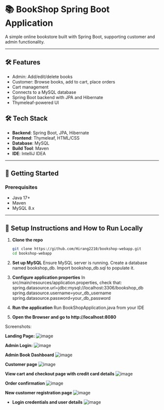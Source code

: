 # 📚 BookShop Spring Boot Application

A simple online bookstore built with Spring Boot, supporting customer and admin functionality.

---

## 🛠 Features

- Admin: Add/edit/delete books
- Customer: Browse books, add to cart, place orders
- Cart management
- Connects to a MySQL database
- Spring Boot backend with JPA and Hibernate
- Thymeleaf-powered UI

## 🛠 Tech Stack

- **Backend**: Spring Boot, JPA, Hibernate
- **Frontend**: Thymeleaf, HTML/CSS
- **Database**: MySQL
- **Build Tool**: Maven
- **IDE**: IntelliJ IDEA

---

## 🚀 Getting Started

### Prerequisites

- Java 17+
- Maven
- MySQL 8.x

---

## 🔧 Setup Instructions and How to Run Locally

1. **Clone the repo**

   ```bash
   git clone https://github.com/Hirang2210/bookshop-webapp.git
   cd bookshop-webapp


2. **Set up MySQL**
Ensure MySQL server is running.
Create a database named bookshop_db.
Import bookshop_db.sql to populate it.

4. **Configure application properties**
In src/main/resources/application.properties, check that:
spring.datasource.url=jdbc:mysql://localhost:3306/bookshop_db
spring.datasource.username=your_db_username
spring.datasource.password=your_db_password

5. **Run the application**
Run BookShopApplication.java from your IDE

6. **Open the Browser and go to http://localhost:8080**

Screenshots:

**Landing Page:**
![image](https://github.com/user-attachments/assets/d6ca2e22-cf3b-4b40-b7fa-896e5f8e0c8b)

**Admin Login:**
![image](https://github.com/user-attachments/assets/bf07cd67-a024-4739-a2de-22546ba08f26)

**Admin Book Dashboard**
![image](https://github.com/user-attachments/assets/d99f13cc-e048-477a-9283-223d631829c7)

**Customer page**
![image](https://github.com/user-attachments/assets/4f7156c6-63e1-4f16-bd32-0f1e312f69ee)

**View cart and checkout page with credit card details**
![image](https://github.com/user-attachments/assets/0d12c9aa-22b0-4871-b6af-b1b57858e62e)

**Order confirmation**
![image](https://github.com/user-attachments/assets/8549e34c-9efa-4d0b-ae87-9e9811b654f5)

**New customer registration page**
![image](https://github.com/user-attachments/assets/9f8cae4a-f349-4d19-b113-c9a8e912be2f)


- **Login credentials and user details** 
![image](https://github.com/user-attachments/assets/c02806e4-95db-485a-abbd-4ef37a869db4)

